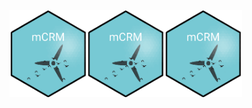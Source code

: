 
<!-- badges: start -->
<div class="container-fluid">
  <div class="row">
    <div class="col-3">
      <img src='images/hexSticker.png' align="left" height="139" />      
    </div>
    <div class="col-3">
      <img src='images/hexSticker.png' align="left" height="139" />      
    </div>
    <div class="col-3">
      <img src='images/hexSticker.png' align="left" height="139" />      
    </div>
  </div>
  
 </div>

<!-- badges: end -->
